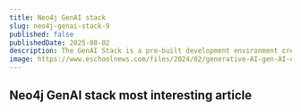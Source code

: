 ```yaml
---
title: Neo4j GenAI stack
slug: neo4j-genai-stack-9
published: false
publishedDate: 2025-08-02
description: The GenAI Stack is a pre-built development environment created by Neo4j in collaboration with Docker, LangChain, and Ollama. This stack is designed for creating GenAI applications, particularly focusing on improving the accuracy, relevance, and provenance of generated responses in LLMs (Large Language Models) through Retrieval Augmented Generation (RAG).
image: https://www.eschoolnews.com/files/2024/02/generative-AI-gen-AI-cosn.jpeg
---
```


## Neo4j GenAI stack most interesting article
